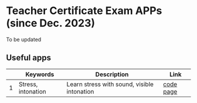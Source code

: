 # Teacher Certificate Exam APPs (since Dec. 2023)

To be updated

## Useful apps

||Keywords|Description|Link|
|---|---|---|---|
|1|Stress, intonation|Learn stress with sound, visible intonation| [code page](https://github.com/MK316/Myapps/blob/main/TCEapps/stress_intonation.ipynb)|

